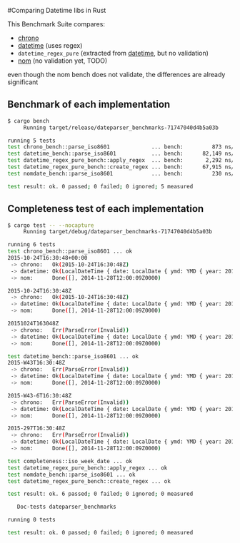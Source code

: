 #Comparing Datetime libs in Rust

 This Benchmark Suite compares:
 
 * [chrono](https://crates.io/crates/chrono)
 * [datetime](https://crates.io/crates/datetime) (uses regex)
 * `datetime_regex_pure` (extracted from [datetime](https://crates.io/crates/datetime), but no validation)
 * [nom](https://fnordig.de/2015/07/16/omnomnom-parsing-iso8601-dates-using-nom/) (no validation yet, TODO)

even though the nom bench does not validate, the differences are already significant

## Benchmark of each implementation

```bash
$ cargo bench
     Running target/release/dateparser_benchmarks-71747040d4b5a03b

running 5 tests
test chrono_bench::parse_iso8601             ... bench:         873 ns/iter (+/- 68)
test datetime_bench::parse_iso8601           ... bench:      82,149 ns/iter (+/- 2,087)
test datetime_regex_pure_bench::apply_regex  ... bench:       2,292 ns/iter (+/- 54)
test datetime_regex_pure_bench::create_regex ... bench:      67,915 ns/iter (+/- 795)
test nomdate_bench::parse_iso8601            ... bench:         230 ns/iter (+/- 2)

test result: ok. 0 passed; 0 failed; 0 ignored; 5 measured
```

## Completeness test of each implementation

```bash
$ cargo test -- --nocapture
     Running target/debug/dateparser_benchmarks-71747040d4b5a03b

running 6 tests
test chrono_bench::parse_iso8601 ... ok
2015-10-24T16:30:48+00:00
 -> chrono:   Ok(2015-10-24T16:30:48Z)
 -> datetime: Ok(LocalDateTime { date: LocalDate { ymd: YMD { year: 2014, month: November, day: 28 }, yearday: 332, weekday: Friday }, time: LocalTime { hour: 12, minute: 0, second: 9, millisecond: 0 } })
 -> nom:      Done([], 2014-11-28T12:00:09Z0000)

2015-10-24T16:30:48Z
 -> chrono:   Ok(2015-10-24T16:30:48Z)
 -> datetime: Ok(LocalDateTime { date: LocalDate { ymd: YMD { year: 2014, month: November, day: 28 }, yearday: 332, weekday: Friday }, time: LocalTime { hour: 12, minute: 0, second: 9, millisecond: 0 } })
 -> nom:      Done([], 2014-11-28T12:00:09Z0000)

20151024T163048Z
 -> chrono:   Err(ParseError(Invalid))
 -> datetime: Ok(LocalDateTime { date: LocalDate { ymd: YMD { year: 2014, month: November, day: 28 }, yearday: 332, weekday: Friday }, time: LocalTime { hour: 12, minute: 0, second: 9, millisecond: 0 } })
 -> nom:      Done([], 2014-11-28T12:00:09Z0000)

test datetime_bench::parse_iso8601 ... ok
2015-W43T16:30:48Z
 -> chrono:   Err(ParseError(Invalid))
 -> datetime: Ok(LocalDateTime { date: LocalDate { ymd: YMD { year: 2014, month: November, day: 28 }, yearday: 332, weekday: Friday }, time: LocalTime { hour: 12, minute: 0, second: 9, millisecond: 0 } })
 -> nom:      Done([], 2014-11-28T12:00:09Z0000)

2015-W43-6T16:30:48Z
 -> chrono:   Err(ParseError(Invalid))
 -> datetime: Ok(LocalDateTime { date: LocalDate { ymd: YMD { year: 2014, month: November, day: 28 }, yearday: 332, weekday: Friday }, time: LocalTime { hour: 12, minute: 0, second: 9, millisecond: 0 } })
 -> nom:      Done([], 2014-11-28T12:00:09Z0000)

2015-297T16:30:48Z
 -> chrono:   Err(ParseError(Invalid))
 -> datetime: Ok(LocalDateTime { date: LocalDate { ymd: YMD { year: 2014, month: November, day: 28 }, yearday: 332, weekday: Friday }, time: LocalTime { hour: 12, minute: 0, second: 9, millisecond: 0 } })
 -> nom:      Done([], 2014-11-28T12:00:09Z0000)

test completeness::iso_week_date ... ok
test datetime_regex_pure_bench::apply_regex ... ok
test nomdate_bench::parse_iso8601 ... ok
test datetime_regex_pure_bench::create_regex ... ok

test result: ok. 6 passed; 0 failed; 0 ignored; 0 measured

   Doc-tests dateparser_benchmarks

running 0 tests

test result: ok. 0 passed; 0 failed; 0 ignored; 0 measured

```
